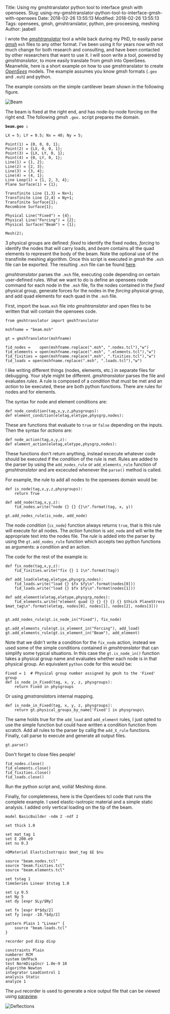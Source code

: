 Title: Using my gmshtranslator python tool to interface gmsh with opensees.
Slug: using-my-gmshtranslator-python-tool-to-interface-gmsh-with-opensees
Date: 2018-02-26 13:55:13
Modified: 2018-02-26 13:55:13
Tags: opensees, gmsh, gmshtranslator, python, pre-proceesing, meshing
Author: jaabell

I wrote the [*gmshtranslator*](https://github.com/jaabell/gmshtranslator) tool a while back during my PhD, to easily parse [*gmsh*](http://gmsh.info/) `msh` files to any other format. I've been using it for years now with not much change for both research and consulting, and have been contacted by other researchers that want to use it. I will soon write a tool, powered by *gmshtranslator*, to more easily translate from *gmsh* into OpenSees. Meanwhile, here is a short example on how to use gmshtranslator to create [*OpenSees*](opensees.berkeley.edu) models. The example assumes you know *gmsh* formats (`.geo` and `.msh`) and python. 

The example consists on the simple cantilever beam shown in the following figure.

![Beam](https://www.dropbox.com/s/96dqfc5r6su4pjd/beam.png?raw=1)


The beam is fixed at the right end, and has node-by-node forcing on the right end. The following *gmsh* `.geo.` script prepares the domain. 

**`beam.geo : `**

    LX = 5; LY = 0.5; Nx = 40; Ny = 5;

    Point(1) = {0, 0, 0, 1};
    Point(2) = {LX, 0, 0, 1};
    Point(3) = {LX, LY, 0, 1};
    Point(4) = {0, LY, 0, 1};
    Line(1) = {1, 2};
    Line(2) = {2, 3};
    Line(3) = {3, 4};
    Line(4) = {4, 1};
    Line Loop(1) = {1, 2, 3, 4};
    Plane Surface(1) = {1};

    Transfinite Line {1,3} = Nx+1;
    Transfinite Line {2,4} = Ny+1;
    Transfinite Surface{1};
    Recombine Surface{1};

    Physical Line("Fixed") = {4};
    Physical Line("Forcing") = {2};
    Physical Surface("Beam") = {1};

    Mesh(2);

3 physical groups are defined: *fixed* to identify the fixed nodes, *forcing* to identify the nodes that will carry loads, and *beam* contains all the quad elements to represent the body of the beam. Note the optional use of the transfinite meshing algorithm. Once this script is executed in *gmsh* the `.msh` file can be exported. The resulting `.msh` file can be found [here](https://www.dropbox.com/s/3d44h0ttdrm67gz/beam.msh?dl=0). 

*gmshtranslator* parses the `.msh` file, executing code depending on certain user-defined rules. What we want to do is define an opensees node command for each node in the `.msh` file, fix the nodes contained in the *fixed* physical group, generate forces for the nodes in the *forcing* physical group, and add quad elements for each quad in the `.msh` file. 

First, import the `beam.msh` file into *gmshtranslator* and open files to be written that will contain the opensees code. 

    from gmshtranslator import gmshTranslator

    mshfname = "beam.msh"

    gt = gmshTranslator(mshfname)

    fid_nodes =    open(mshfname.replace(".msh", ".nodes.tcl"),"w")
    fid_elements = open(mshfname.replace(".msh", ".elements.tcl"),"w")
    fid_fixities = open(mshfname.replace(".msh", ".fixities.tcl"),"w")
    fid_loads = open(mshfname.replace(".msh", ".loads.tcl"),"w")

I like writing different things (nodes, elements, etc.) in separate files for debugging. Your style might be different. *gmshtranslator* parses the file and evaluates *rules*. A rule is composed of a *condition* that must be met and an *action* to be executed, these are both python functions. There are rules for nodes and for elements. 

The syntax for node and element conditions are:

    def node_condition(tag,x,y,z,physgroups): 
    def element_condition(eletag,eletype,physgrp,nodes):

These are functions that evaluate to `true` or `false` depending on the inputs. Then the syntax for *actions* are:

    def node_action(tag,x,y,z):
    def element_action(eletag,eletype,physgrp,nodes):

These functions don't return anything, instead excecute whatever code should be executed if the *condition* of the rule is met. Rules are added to the parser by using the `add_nodes_rule` or `add_elements_rule` function of *gmshtranslator* and are excecuted whenever the `parse()` method is called. 

For example, the rule to add all nodes to the opensees domain would be:

    def is_node(tag,x,y,z,physgroups):
        return True

    def add_node(tag,x,y,z):
        fid_nodes.write("node {} {} {}\n".format(tag, x, y))

    gt.add_nodes_rule(is_node, add_node)

The node *condition* (`is_node`) function always returns `true`, that is this rule will execute for all nodes. The *action* function is `add_node` and will write the appropriate text into the nodes file. The *rule* is added into the parser by using the `gt.add_nodes_rule` function which accepts two python functions as arguments: a condition and an action. 

The code for the rest of the example is:

    def fix_node(tag,x,y,z):
        fid_fixities.write("fix {} 1 1\n".format(tag))

    def add_load(eletag,eletype,physgrp,nodes):
        fid_loads.write("load {} $fx $fy\n".format(nodes[0]))
        fid_loads.write("load {} $fx $fy\n".format(nodes[1]))

    def add_element(eletag,eletype,physgrp,nodes):
        fid_elements.write("element quad {} {} {} {} {} $thick PlaneStress $mat_tag\n".format(eletag, nodes[0], nodes[1], nodes[2], nodes[3]))
        

    gt.add_nodes_rule(gt.is_node_in("Fixed"), fix_node)

    gt.add_elements_rule(gt.is_element_in("Forcing"), add_load)
    gt.add_elements_rule(gt.is_element_in("Beam"), add_element)

Note that we didn't write a condition for the `fix_node` action, instead we used some of the simple conditions contained in *gmshtranslator* that can simplify some typical situations. In this case the `gt.is_node_in()` function takes a physical group name and evaluates whether each node is in that physical group. An equivalent `python` code for this would be:

    Fixed = 1  # Physical group number assigned by gmsh to the 'Fixed' group
    def is_node_in_Fixed(tag, x, y, z, physgroups):
        return Fixed in physgroups

Or using *gmstranslator*s internal mapping.

    def is_node_in_Fixed(tag, x, y, z, physgroups):
        return gt.physical_groups_by_name['Fixed'] in physgroups\

The same holds true for the `add_load` and `add_element` rules, I just opted to use the simple function but could have written a condition function from scratch.  Add all rules to the parser by callig the `add_X_rule` functions. Finally, call parse to execute and generate all output files. 

    gt.parse()

Don't forget to close files people!

    fid_nodes.close()
    fid_elements.close()
    fid_fixities.close()
    fid_loads.close()

Run the python script and, voillá! Meshing done. 

Finally, for completeness, here is the OpenSees tcl code that runs the complete example. I used elastic-isotropic material and a simple static analysis. I added only vertical loading on the tip of the beam. 


    model BasicBuilder -ndm 2 -ndf 2

    set thick 1.0

    set mat_tag 1
    set E 200.e9
    set nu 0.3

    nDMaterial ElasticIsotropic $mat_tag $E $nu

    source "beam.nodes.tcl"
    source "beam.fixities.tcl"
    source "beam.elements.tcl"

    set tstag 1
    timeSeries Linear $tstag 1.0

    set Ly 0.5
    set Ny 5
    set dy [expr $Ly/$Ny]

    set fx [expr 0*$dy/2]
    set fy [expr -10.*$dy/2]

    pattern Plain 1 "Linear" {
        source "beam.loads.tcl"
    }

    recorder pvd disp disp

    constraints Plain
    numberer RCM
    system UmfPack
    test NormDispIncr 1.0e-9 10
    algorithm Newton
    integrator LoadControl 1
    analysis Static
    analyze 1

The `pvd` recorder is used to generate a nice output file that can be viewed using [paraview](https://www.paraview.org/). 

![Deflections](https://www.dropbox.com/s/24tkmfk1y1r0wz5/disp.png?raw=1)